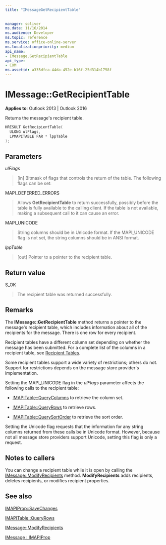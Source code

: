 ```yaml
---
title: "IMessageGetRecipientTable"
 
 
manager: soliver
ms.date: 11/16/2014
ms.audience: Developer
ms.topic: reference
ms.service: office-online-server
ms.localizationpriority: medium
api_name:
- IMessage.GetRecipientTable
api_type:
- COM
ms.assetid: a335dfca-44da-452e-b16f-25d314b1758f
---
```


# IMessage::GetRecipientTable

  
  
**Applies to**: Outlook 2013 | Outlook 2016 
  
Returns the message's recipient table.
  
```cpp
HRESULT GetRecipientTable(
  ULONG ulFlags,
  LPMAPITABLE FAR * lppTable
);
```

## Parameters

 _ulFlags_
  
> [in] Bitmask of flags that controls the return of the table. The following flags can be set:
    
MAPI_DEFERRED_ERRORS 
  
> Allows **GetRecipientTable** to return successfully, possibly before the table is fully available to the calling client. If the table is not available, making a subsequent call to it can cause an error. 
    
MAPI_UNICODE 
  
> String columns should be in Unicode format. If the MAPI_UNICODE flag is not set, the string columns should be in ANSI format.
    
 _lppTable_
  
> [out] Pointer to a pointer to the recipient table.
    
## Return value

S_OK 
  
> The recipient table was returned successfully.
    
## Remarks

The **IMessage::GetRecipientTable** method returns a pointer to the message's recipient table, which includes information about all of the recipients for the message. There is one row for every recipient. 
  
Recipient tables have a different column set depending on whether the message has been submitted. For a complete list of the columns in a recipient table, see [Recipient Tables](recipient-tables.md).
  
Some recipient tables support a wide variety of restrictions; others do not. Support for restrictions depends on the message store provider's implementation. 
  
Setting the MAPI_UNICODE flag in the _ulFlags_ parameter affects the following calls to the recipient table: 
  
- [IMAPITable::QueryColumns](imapitable-querycolumns.md) to retrieve the column set. 
    
- [IMAPITable::QueryRows](imapitable-queryrows.md) to retrieve rows. 
    
- [IMAPITable::QuerySortOrder](imapitable-querysortorder.md) to retrieve the sort order. 
    
Setting the Unicode flag requests that the information for any string columns returned from these calls be in Unicode format. However, because not all message store providers support Unicode, setting this flag is only a request.
  
## Notes to callers

You can change a recipient table while it is open by calling the [IMessage::ModifyRecipients](imessage-modifyrecipients.md) method. **ModifyRecipients** adds recipients, deletes recipients, or modifies recipient properties. 
  
## See also



[IMAPIProp::SaveChanges](imapiprop-savechanges.md)
  
[IMAPITable::QueryRows](imapitable-queryrows.md)
  
[IMessage::ModifyRecipients](imessage-modifyrecipients.md)
  
[IMessage : IMAPIProp](imessageimapiprop.md)

